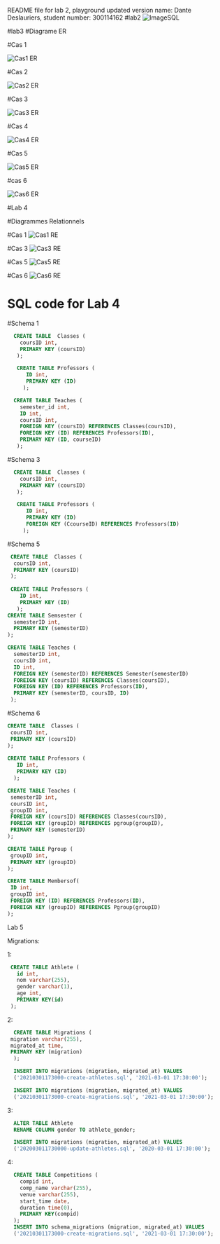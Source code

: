 README file for lab 2, playground updated version
name: Dante Deslauriers,
student number: 300114162
#lab2
![ImageSQL](https://github.com/ddesl069/csi2532_playground/blob/Lab02/sql.PNG?raw=true)

#lab3
#Diagrame ER

#Cas 1

![Cas1 ER](https://github.com/ddesl069/csi2532_playground/blob/Lab03/lab%2003/Cas1.png)

#Cas 2

![Cas2 ER](https://github.com/ddesl069/csi2532_playground/blob/Lab03/lab%2003/Cas2.png)

#Cas 3

![Cas3 ER](https://github.com/ddesl069/csi2532_playground/blob/Lab03/lab%2003/Cas3.png)

#Cas 4

![Cas4 ER](https://github.com/ddesl069/csi2532_playground/blob/Lab03/lab%2003/Cas4.png)

#Cas 5

![Cas5 ER](https://github.com/ddesl069/csi2532_playground/blob/Lab03/lab%2003/Cas5.png)

#cas 6

![Cas6 ER](https://github.com/ddesl069/csi2532_playground/blob/Lab03/lab%2003/Cas6.png)

#Lab 4

#Diagrammes Relationnels

#Cas 1
![Cas1 RE](https://github.com/ddesl069/csi2532_playground/blob/Lab04/lab%2004/Cas1.png)

#Cas 3
![Cas3 RE](https://github.com/ddesl069/csi2532_playground/blob/Lab04/lab%2004/Cas3.png)

#Cas 5
![Cas5 RE](https://github.com/ddesl069/csi2532_playground/blob/Lab04/lab%2004/Cas5.png)

#Cas 6
![Cas6 RE](https://github.com/ddesl069/csi2532_playground/blob/Lab04/lab%2004/Cas6.png)

# SQL code for Lab 4
#Schema 1
```sql
  CREATE TABLE  Classes (
    coursID int,
    PRIMARY KEY (coursID)
   );

   CREATE TABLE Professors (
      ID int,
      PRIMARY KEY (ID)
     );

  CREATE TABLE Teaches (
    semester_id int,
    ID int,
    coursID int,
    FOREIGN KEY (coursID) REFERENCES Classes(coursID),
    FOREIGN KEY (ID) REFERENCES Professors(ID),
    PRIMARY KEY (ID, courseID)
   );
```
#Schema 3
```sql
  CREATE TABLE  Classes (
    coursID int,
    PRIMARY KEY (coursID)
   );

   CREATE TABLE Professors (
      ID int,
      PRIMARY KEY (ID)
      FOREIGN KEY (CcourseID) REFERENCES Professors(ID)
     );
 ```
#Schema 5
```sql
 CREATE TABLE  Classes (
  coursID int,
  PRIMARY KEY (coursID)
 );
  
 CREATE TABLE Professors (
    ID int,
    PRIMARY KEY (ID)
   );
CREATE TABLE Semsester (
  semesterID int,
  PRIMARY KEY (semesterID)
);

CREATE TABLE Teaches (
  semesterID int,
  coursID int,
  ID int,
  FOREIGN KEY (semesterID) REFERENCES Semester(semesterID)
  FOREIGN KEY (coursID) REFERENCES Classes(coursID),
  FOREIGN KEY (ID) REFERENCES Professors(ID),
  PRIMARY KEY (semesterID, coursID, ID)
 );
 ```
 #Schema 6
 ```sql
 CREATE TABLE  Classes (
  coursID int,
  PRIMARY KEY (coursID)
 );
  
 CREATE TABLE Professors (
    ID int,
    PRIMARY KEY (ID)
   );

CREATE TABLE Teaches (
  semesterID int,
  coursID int,
  groupID int,
  FOREIGN KEY (coursID) REFERENCES Classes(coursID),
  FOREIGN KEY (groupID) REFERENCES pgroup(groupID),
  PRIMARY KEY (semesterID)
 );
 
 CREATE TABLE Pgroup (
  groupID int,
  PRIMARY KEY (groupID)
 );
 
 CREATE TABLE Membersof(
  ID int,
  groupID int,
  FOREIGN KEY (ID) REFERENCES Professors(ID),
  FOREIGN KEY (groupID) REFERENCES Pgroup(groupID)
 );
 ```
 
 Lab 5
 
 Migrations:
 
 1:
 
 ```sql
  CREATE TABLE Athlete (
    id int,
    nom varchar(255),
    gender varchar(1),
    age int,
    PRIMARY KEY(id)
  );
```

2:

```sql
  CREATE TABLE Migrations (
 migration varchar(255),
 migrated_at time,
 PRIMARY KEY (migration)
  );

  INSERT INTO migrations (migration, migrated_at) VALUES
  ('20210301173000-create-athletes.sql', '2021-03-01 17:30:00');

  INSERT INTO migrations (migration, migrated_at) VALUES 
  ('20210301173000-create-migrations.sql', '2021-03-01 17:30:00');
```

3:

```sql
  ALTER TABLE Athlete
  RENAME COLUMN gender TO athlete_gender;

  INSERT INTO migrations (migration, migrated_at) VALUES
  ('202003011730000-update-athletes.sql', '2020-03-01 17:30:00');
```

4:

```sql 
  CREATE TABLE Competitions (
    compid int,
    comp_name varchar(255),
    venue varchar(255),
    start_time date,
    duration time(0),
    PRIMARY KEY(compid)
  );
  INSERT INTO schema_migrations (migration, migrated_at) VALUES
  ('20210301173000-create-migrations.sql', '2021-03-01 17:30:00');
```

